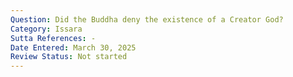 ```yaml
---
Question: Did the Buddha deny the existence of a Creator God?
Category: Issara
Sutta References: -
Date Entered: March 30, 2025
Review Status: Not started
---
```

